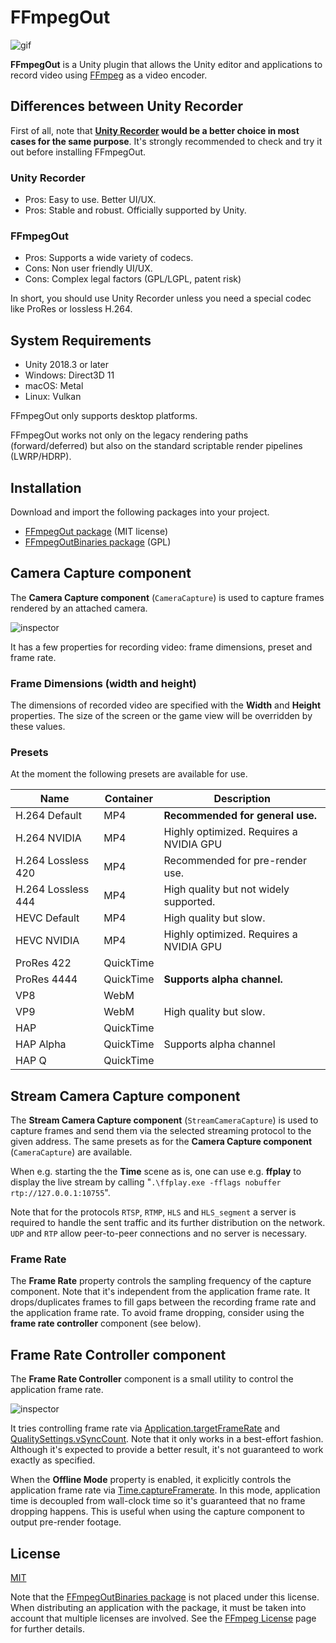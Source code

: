 FFmpegOut
=========

![gif](http://i.imgur.com/bkQlFxX.gif)

**FFmpegOut** is a Unity plugin that allows the Unity editor and applications to
record video using [FFmpeg] as a video encoder.

[FFmpeg]: https://ffmpeg.org/

Differences between Unity Recorder
----------------------------------

First of all, note that **[Unity Recorder] would be a better choice in most
cases for the same purpose**. It's strongly recommended to check and try it out
before installing FFmpegOut.

### Unity Recorder

- Pros: Easy to use. Better UI/UX.
- Pros: Stable and robust. Officially supported by Unity.

### FFmpegOut

- Pros: Supports a wide variety of codecs.
- Cons: Non user friendly UI/UX.
- Cons: Complex legal factors (GPL/LGPL, patent risk)

In short, you should use Unity Recorder unless you need a special codec like
ProRes or lossless H.264.

[Unity Recorder]:
    https://assetstore.unity.com/packages/essentials/unity-recorder-94079

System Requirements
-------------------

- Unity 2018.3 or later
- Windows: Direct3D 11
- macOS: Metal
- Linux: Vulkan

FFmpegOut only supports desktop platforms.

FFmpegOut works not only on the legacy rendering paths (forward/deferred) but
also on the standard scriptable render pipelines (LWRP/HDRP).

Installation
------------

Download and import the following packages into your project.

- [FFmpegOut package] (MIT license)
- [FFmpegOutBinaries package] (GPL)

[FFmpegOut package]: https://github.com/keijiro/FFmpegOut/releases
[FFmpegOutBinaries package]:
    https://github.com/keijiro/FFmpegOutBinaries/releases

Camera Capture component
------------------------

The **Camera Capture component** (`CameraCapture`) is used to capture frames
rendered by an attached camera.

![inspector](https://i.imgur.com/M4fxPov.png)

It has a few properties for recording video: frame dimensions, preset and frame
rate.

### Frame Dimensions (width and height)

The dimensions of recorded video are specified with the **Width** and
**Height** properties. The size of the screen or the game view will be overridden
by these values.

### Presets

At the moment the following presets are available for use.

| Name               | Container | Description                             |
| ------------------ | --------- | --------------------------------------- |
| H.264 Default      | MP4       | **Recommended for general use.**        |
| H.264 NVIDIA       | MP4       | Highly optimized. Requires a NVIDIA GPU |
| H.264 Lossless 420 | MP4       | Recommended for pre-render use.         |
| H.264 Lossless 444 | MP4       | High quality but not widely supported.  |
| HEVC Default       | MP4       | High quality but slow.                  |
| HEVC NVIDIA        | MP4       | Highly optimized. Requires a NVIDIA GPU |
| ProRes 422         | QuickTime |                                         |
| ProRes 4444        | QuickTime | **Supports alpha channel.**             |
| VP8                | WebM      |                                         |
| VP9                | WebM      | High quality but slow.                  |
| HAP                | QuickTime |                                         |
| HAP Alpha          | QuickTime | Supports alpha channel                  |
| HAP Q              | QuickTime |                                         |

Stream Camera Capture component
-------------------------------

The **Stream Camera Capture component** (`StreamCameraCapture`) is used to capture frames
and send them via the selected streaming protocol to the given address. The same presets 
as for the **Camera Capture component** (`CameraCapture`) are available.

When e.g. starting the the **Time** scene as is, one can use e.g. **ffplay** to display 
the live stream by calling "`.\ffplay.exe -fflags nobuffer rtp://127.0.0.1:10755`".

Note that for the protocols `RTSP`, `RTMP`, `HLS` and `HLS_segment` a server is required 
to handle the sent traffic and its further distribution on the network. `UDP` and 
`RTP` allow peer-to-peer connections and no server is necessary.

### Frame Rate

The **Frame Rate** property controls the sampling frequency of the capture
component. Note that it's independent from the application frame rate. It
drops/duplicates frames to fill gaps between the recording frame rate and the
application frame rate. To avoid frame dropping, consider using the **frame
rate controller** component (see below).

Frame Rate Controller component
-------------------------------

The **Frame Rate Controller** component is a small utility to control the
application frame rate.

![inspector](https://i.imgur.com/PYaFo38.png)

It tries controlling frame rate via [Application.targetFrameRate] and
[QualitySettings.vSyncCount]. Note that it only works in a best-effort fashion.
Although it's expected to provide a better result, it's not guaranteed to work
exactly as specified.

When the **Offline Mode** property is enabled, it explicitly controls the
application frame rate via [Time.captureFramerate]. In this mode, application
time is decoupled from wall-clock time so it's guaranteed that no frame
dropping happens. This is useful when using the capture component to output
pre-render footage.

[Application.targetFrameRate]:
    https://docs.unity3d.com/ScriptReference/Application-targetFrameRate.html
[QualitySettings.vSyncCount]:
    https://docs.unity3d.com/ScriptReference/QualitySettings-vSyncCount.html
[Time.captureFramerate]:
    https://docs.unity3d.com/ScriptReference/Time-captureFramerate.html

License
-------

[MIT](LICENSE.md)

Note that the [FFmpegOutBinaries package] is not placed under this license. 
When distributing an application with the package, it must be taken into
account that multiple licenses are involved. See the [FFmpeg License] page
for further details.

[FFmpeg License]: https://www.ffmpeg.org/legal.html
